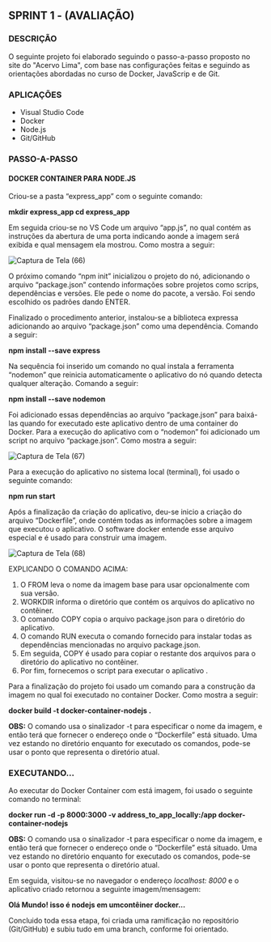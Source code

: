 
## **SPRINT 1 - (AVALIAÇÃO)**

### DESCRIÇÃO

O seguinte projeto foi elaborado seguindo o passo-a-passo proposto no site do "Acervo Lima", com base nas
configurações feitas e seguindo as orientações abordadas no curso de Docker, JavaScrip e de Git.

### APLICAÇÕES

* Visual Studio Code
* Docker
* Node.js
* Git/GitHub

### PASSO-A-PASSO
#### DOCKER CONTAINER PARA NODE.JS

Criou-se a pasta “express_app” com o seguinte comando:

**mkdir express_app
cd express_app**

Em seguida criou-se no VS Code um arquivo “app.js”, no qual contém as instruções da abertura de uma porta indicando aonde a imagem será exibida e qual mensagem ela mostrou. Como mostra a seguir:

![Captura de Tela (66)](https://user-images.githubusercontent.com/106123150/205537988-3d578105-f76e-4e1e-8e41-10df9ff6a72b.png)


O próximo comando “npm init” inicializou o projeto do nó, adicionando o arquivo “package.json” contendo informações sobre projetos como scrips, dependências e versões. Ele pede o nome do pacote, a versão. Foi sendo escolhido os padrões dando ENTER.

Finalizado o procedimento anterior, instalou-se a biblioteca expressa adicionando ao arquivo “package.json” como uma dependência. Comando a seguir:

**npm install --save express**

Na sequência foi inserido um comando no qual instala a ferramenta “nodemon” que reinicia automaticamente o aplicativo do nó quando detecta qualquer alteração.
Comando a seguir:

**npm install --save nodemon**

Foi adicionado essas dependências ao arquivo “package.json” para baixá-las quando for executado este aplicativo dentro de uma container do Docker.
Para a execução do aplicativo com o “nodemon” foi adicionado um script no arquivo “package.json”. Como mostra a seguir:

![Captura de Tela (67)](https://user-images.githubusercontent.com/106123150/205538815-02c22287-d653-4a16-be43-28f2cb7ea2f5.png)

Para a execução do aplicativo no sistema local (terminal), foi usado o seguinte comando:

**npm run start**

Após a finalização da criação do aplicativo, deu-se inicio a criação do arquivo “Dockerfile”, onde contém todas as informações sobre a imagem que executou o aplicativo. O software docker entende esse arquivo especial e é usado para construir uma imagem.

![Captura de Tela (68)](https://user-images.githubusercontent.com/106123150/205539534-1f5fbfdf-eb36-4f42-befb-3ecd02f08e75.png)

EXPLICANDO O COMANDO ACIMA:

1.	O FROM leva o nome da imagem base para usar opcionalmente com sua versão.
2.	WORKDIR informa o diretório que contém os arquivos do aplicativo no contêiner.
3.	O comando COPY copia o arquivo package.json para o diretório do aplicativo.
4.	O comando RUN executa o comando fornecido para instalar todas as dependências mencionadas no arquivo package.json.
5.	Em seguida, COPY é usado para copiar o restante dos arquivos para o diretório do aplicativo no contêiner.
6.	Por fim, fornecemos o script para executar o aplicativo . 

Para a finalização do projeto foi usado um comando para a construção da imagem no qual foi executado no container Docker. Como mostra a seguir:

**docker build -t docker-container-nodejs .**

**OBS:** O comando usa o sinalizador -t para especificar o nome da imagem, e então terá que fornecer o endereço onde o “Dockerfile” está situado. Uma vez estando no diretório enquanto for executado os comandos, pode-se usar o ponto que representa o diretório atual.

### EXECUTANDO...
Ao executar do Docker Container com está imagem, foi usado o seguinte comando no terminal:

**docker run -d -p 8000:3000 -v address_to_app_locally:/app docker-container-nodejs**

**OBS:** O comando usa o sinalizador -t para especificar o nome da imagem, e então terá que fornecer o endereço onde o “Dockerfile” está situado. Uma vez estando no diretório enquanto for executado os comandos, pode-se usar o ponto que representa o diretório atual.

Em seguida, visitou-se no navegador o endereço *localhost: 8000* e o aplicativo criado retornou a seguinte imagem/mensagem:

**Olá Mundo! isso é nodejs em umcontêiner docker...**

Concluido toda essa etapa, foi criada uma ramificação no repositório (Git/GitHub) e subiu tudo em uma branch, conforme foi orientado.
